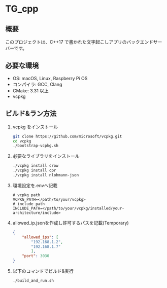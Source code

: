 # TG_cpp

## 概要

このプロジェクトは、C++17 で書かれた文字起こしアプリのバックエンドサーバーです。

## 必要な環境

*   OS: macOS, Linux, Raspberry Pi OS
*   コンパイラ: GCC, Clang
*   CMake: 3.31 以上
*   vcpkg

## ビルド&ラン方法

1.  vcpkg をインストール
    ```bash
    git clone https://github.com/microsoft/vcpkg.git
    cd vcpkg
    ./bootstrap-vcpkg.sh
    ```
2.  必要なライブラリをインストール
    ```bash
    ./vcpkg install crow
    ./vcpkg install cpr
    ./vcpkg install nlohmann-json
    ```
3.  環境設定を.envへ記載
    ```
    # vcpkg path
    VCPKG_PATH=</path/to/your/vcpkg>
    # include path
    INCLUDE_PATH=</path/to/your/vcpkg/installed/your-architecture/include>
    ```
4.  allowed_ip.jsonを作成し許可するパスを記載(Temporary)
    ```json
    {
        "allowed_ips": [
            "192.168.1.2",
            "192.168.1.7"
            ],
        "port": 3030
    }
    ```
5.  以下のコマンドでビルド&実行
    ```bash
    ./build_and_run.sh
    ```